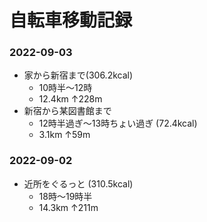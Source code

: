 # 自転車移動記録

### 2022-09-03
- 家から新宿まで(306.2kcal)
  - 10時半〜12時
  - 12.4km ↑228m
- 新宿から某図書館まで
  - 12時半過ぎ〜13時ちょい過ぎ (72.4kcal)
  - 3.1km ↑59m

### 2022-09-02
- 近所をぐるっと (310.5kcal)
  - 18時〜19時半
  - 14.3km ↑211m
